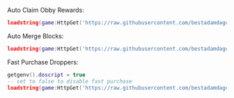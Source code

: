 Auto Claim Obby Rewards:

```lua
loadstring(game:HttpGet('https://raw.githubusercontent.com/bestadamdagoat/random-scripts/main/mine-block-tycoon/obbyclaim.lua'))()
```

Auto Merge Blocks:

```lua
loadstring(game:HttpGet('https://raw.githubusercontent.com/bestadamdagoat/random-scripts/main/mine-block-tycoon/automerge.lua'))()
```

Fast Purchase Droppers:

```lua
getgenv().doscript = true
-- set to false to disable fast purchase
loadstring(game:HttpGet('https://raw.githubusercontent.com/bestadamdagoat/random-scripts/main/mine-block-tycoon/fastpurchase.lua'))()
```
